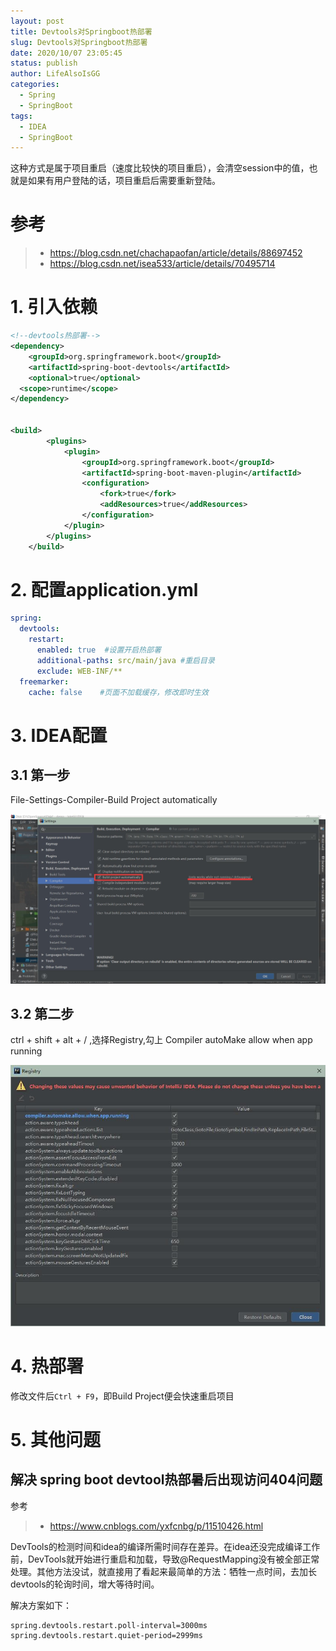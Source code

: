```yaml
---
layout: post
title: Devtools对Springboot热部署
slug: Devtools对Springboot热部署
date: 2020/10/07 23:05:45
status: publish
author: LifeAlsoIsGG
categories: 
  - Spring
  - SpringBoot
tags: 
  - IDEA
  - SpringBoot
---
```




这种方式是属于项目重启（速度比较快的项目重启），会清空session中的值，也就是如果有用户登陆的话，项目重启后需要重新登陆。



# 参考

> - https://blog.csdn.net/chachapaofan/article/details/88697452
> - https://blog.csdn.net/isea533/article/details/70495714





# 1. 引入依赖

```xml
<!--devtools热部署-->
<dependency>
	<groupId>org.springframework.boot</groupId>
	<artifactId>spring-boot-devtools</artifactId>
	<optional>true</optional>
  <scope>runtime</scope>
</dependency>


<build>
        <plugins>
            <plugin>
                <groupId>org.springframework.boot</groupId>
                <artifactId>spring-boot-maven-plugin</artifactId>
                <configuration>
                    <fork>true</fork>
                  	<addResources>true</addResources>
                </configuration>
            </plugin>
        </plugins>
    </build>
```





# 2. 配置application.yml

```yml
spring:
  devtools:
    restart:
      enabled: true  #设置开启热部署
      additional-paths: src/main/java #重启目录
      exclude: WEB-INF/**
  freemarker:
    cache: false    #页面不加载缓存，修改即时生效
```





# 3. IDEA配置



## 3.1 第一步

File-Settings-Compiler-Build Project automatically



![](images/Devtools对Springboot热部署/热部署IDEA配置_1.jpg)



## 3.2 第二步

ctrl + shift + alt + / ,选择Registry,勾上 Compiler autoMake allow when app running

![](images/Devtools对Springboot热部署/热部署IDEA配置_2.jpg)



# 4. 热部署

修改文件后`Ctrl + F9`，即Build Project便会快速重启项目





# 5. 其他问题



## 解决 spring boot devtool热部暑后出现访问404问题

参考

> - https://www.cnblogs.com/yxfcnbg/p/11510426.html



DevTools的检测时间和idea的编译所需时间存在差异。在idea还没完成编译工作前，DevTools就开始进行重启和加载，导致@RequestMapping没有被全部正常处理。其他方法没试，就直接用了看起来最简单的方法：牺牲一点时间，去加长devtools的轮询时间，增大等待时间。

解决方案如下：

```
spring.devtools.restart.poll-interval=3000ms
spring.devtools.restart.quiet-period=2999ms
```

